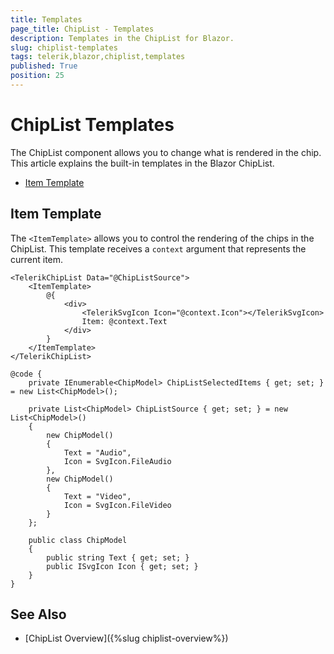 ```yaml
---
title: Templates
page_title: ChipList - Templates
description: Templates in the ChipList for Blazor.
slug: chiplist-templates
tags: telerik,blazor,chiplist,templates
published: True
position: 25
---
```


# ChipList Templates

The ChipList component allows you to change what is rendered in the chip. This article explains the built-in templates in the Blazor ChipList.

* [Item Template](#item-template)

## Item Template

The `<ItemTemplate>` allows you to control the rendering of the chips in the ChipList. This template receives a `context` argument that represents the current item.

````RAZOR
<TelerikChipList Data="@ChipListSource">
    <ItemTemplate>
        @{
            <div>
                <TelerikSvgIcon Icon="@context.Icon"></TelerikSvgIcon>
                Item: @context.Text
            </div>
        }
    </ItemTemplate>
</TelerikChipList>

@code {
    private IEnumerable<ChipModel> ChipListSelectedItems { get; set; } = new List<ChipModel>();

    private List<ChipModel> ChipListSource { get; set; } = new List<ChipModel>()
    {
        new ChipModel()
        {
            Text = "Audio",
            Icon = SvgIcon.FileAudio
        },
        new ChipModel()
        {
            Text = "Video",
            Icon = SvgIcon.FileVideo
        }
    };

    public class ChipModel
    {
        public string Text { get; set; }
        public ISvgIcon Icon { get; set; }
    }
}
````
## See Also

  * [ChipList Overview]({%slug chiplist-overview%})
   
  
